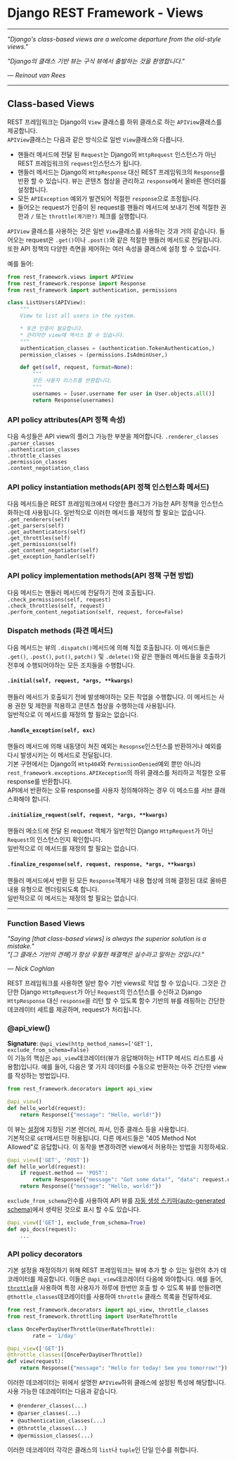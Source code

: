 # Django REST Framework - Views

--- 

_"Django's class-based views are a welcome departure from the old-style views."_  

_"Django의 클래스 기반 뷰는 구식 뷰에서 출발하는 것을 환영합니다."_  

_— Reinout van Rees_

---

## Class-based Views
REST 프레임워크는 Django의 `View` 클래스를 하위 클래스로 하는 `APIView`클래스를 제공합니다.  
`APIView`클래스는 다음과 같은 방식으로 일반 `View`클래스와 다릅니다.

- 핸들러 메서드에 전달 된 `Request`는 Django의 `HttpRequest` 인스턴스가 아닌 REST 프레임워크의 `request`인스턴스가 됩니다.
- 핸들러 메서드는 Django의 `HttpResponse` 대신 REST 프레임워크의 `Response`를 반환 할 수 있습니다. 뷰는 콘텐츠 협상을 관리하고 `response`에서 올바른 렌더러를 설정합니다.
- 모든 `APIException` 예외가 발견되어 적절한 `response`으로 조정됩니다.
- 들어오는 request가 인증이 된 request를 핸들러 메서드에 보내기 전에 적절한 권한과 `/` 또는 `throttle(계기판?)` 체크를 실행합니다.

`APIView` 클래스를 사용하는 것은 일반 `View`클래스를 사용하는 것과 거의 같습니다. 들어오는 request은 `.get()`이나 `.post()`와 같은 적절한 핸들러 메서드로 전달됩니다. 또한 API 정책의 다양한 측면을 제어하는 여러 속성을 클래스에 설정 할 수 있습니다.

예를 들어:

```python
from rest_framework.views import APIView
from rest_framework.response import Response
from rest_framework import authentication, permissions

class ListUsers(APIView):
    """
    View to list all users in the system.

    * 토큰 인증이 필요합니다.
    * 관리자만 view에 액서스 할 수 있습니다.
    """
    authentication_classes = (authentication.TokenAuthentication,)
    permission_classes = (permissions.IsAdminUser,)

    def get(self, request, format=None):
        """
        모든 사용자 리스트를 반환합니다.
        """
        usernames = [user.username for user in User.objects.all()]
        return Response(usernames)
```

### API policy attributes(API 정책 속성)
다음 속성들은 API view의 플러그 가능한 부분을 제어합니다.
`.renderer_classes`  
`.parser_classes`  
`.authentication_classes`  
`.throttle_classes`  
`.permission_classes`  
`.content_negotiation_class`  

### API policy instantiation methods(API 정책 인스턴스화 메서드)
다음 메서드들은 REST 프레임워크에서 다양한 플러그가 가능한 API 정책을 인스턴스화하는데 사용됩니다. 일반적으로 이러한 메서드를 재정의 할 필요는 없습니다.  
`.get_renderers(self)`  
`.get_parsers(self)`  
`.get_authenticators(self)`  
`.get_throttles(self)`  
`.get_permissions(self)`  
`.get_content_negotiator(self)`  
`.get_exception_handler(self)`  

### API policy implementation methods(API 정책 구현 방법)
다음 메서드는 핸들러 메서드에 전달하기 전에 호출됩니다.  
`.check_permissions(self, request)`  
`.check_throttles(self, request)`  
`.perform_content_negotiation(self, request, force=False)`  

### Dispatch methods (파견 메서드)
다음 메서드는 뷰의 `.dispatch()`메서드에 의해 직접 호출됩니다. 이 메서드들은 `.get()`, `.post()`, `put()`, `patch()` 및 `.delete()`와 같은 핸들러 메서드들을 호출하기 전후에 수행되어야하는 모든 조치들을 수행합니다.  

#### `.initial(self, request, *args, **kwargs)`
핸들러 메서드가 호출되기 전에 발생해야하는 모든 작업을 수행합니다. 이 메서드는 사용 권한 및 제한을 적용하고 콘텐츠 협상을 수행하는데 사용됩니다.  
일반적으로 이 메서드를 재정의 할 필요는 없습니다.

#### `.handle_exception(self, exc)`
핸들러 메서드에 의해 내동댕이 쳐진 예외는 `Resopnse`인스턴스를 반환하거나 예외를 다시 발생시키는 이 메서드로 전달됩니다.  
기본 구현에서는 Django의 `Http404`와 `PermissionDenied`예외 뿐만 아니라 `rest_framework.exceptions.APIXeception`의 하위 클래스를 처리하고 적절한 오류 response를 반환합니다.  
API에서 반환하는 오류 response를 사용자 정의해야하는 경우 이 메소드를 서브 클래스화해야 합니다.

#### `.initialize_request(self, request, *args, **kwargs)`
핸들러 메소드에 전달 된 request 객체가 일반적인 Django `HttpRequest`가 아닌 `Request`의 인스턴스인지 확인합니다.  
일반적으로 이 메서드를 재정의 할 필요는 없습니다.  

#### `.finalize_response(self, request, response, *args, **kwargs)`
핸들러 메서드에서 반환 된 모든 `Response`객체가 내용 협상에 의해 결정된 대로 올바른 내용 유형으로 렌더링되도록 합니다.  
일반적으로 이 메서드는 재정의 할 필요는 없습니다.

---

### Function Based Views
_"Saying [that class-based views] is always the superior solution is a mistake."_  
_"[그 클래스 기반의 견해]가 항상 우월한 해결책은 실수라고 말하는 것입니다."_  

_— Nick Coghlan_  

REST 프레임워크를 사용하면 일반 함수 기반 views로 작업 할 수 있습니다. 그것은 간단한 Django `HttpRequest`가 아닌 `Request`의 인스턴스를 수신하고 Django `HttpResponse` 대신 `response`을 리턴 할 수 있도록 함수 기반의 뷰를 래핑하는 간단한 데코레이터 세트를 제공하며, request가 처리됩니다.  

### @api_view()
**Signature**: `@api_view(http_method_names=['GET'], exclude_from_schema=False)`  
이 기능의 핵심은 `api_view`데코레이터(뷰가 응답해야하는 HTTP 메서드 리스트를 사용함)입니다. 예를 들어, 다음은 몇 가지 데이터를 수동으로 반환하는 아주 간단한 view를 작성하는 방법입니다.

```python
from rest_framework.decorators import api_view

@api_view()
def hello_world(request):
    return Response({"message": "Hello, world!"})
```
이 뷰는 [설정](http://www.django-rest-framework.org/api-guide/settings/)에 지정된 기본 렌더러, 파서, 인증 클래스 등을 사용합니다.  
기본적으로 `GET`메서드만 허용됩니다. 다른 메서드들은 "405 Method Not Allowed"로 응답합니다. 이 동작을 변경하려면 view에서 허용하는 방법을 지정하세요.

```python
@api_view(['GET', 'POST'])
def hello_world(request):
    if request.method == 'POST':
        return Response({"message": "Got some data!", "data": request.data})
    return Response({"message": "Hello, world!"})
```
`exclude_from_schema`인수를 사용하여 API 뷰를 [자동 생성 스키마(auto-generated schema)](http://www.django-rest-framework.org/api-guide/schemas/)에서 생략된 것으로 표시 할 수도 있습니다.

```python
@api_view(['GET'], exclude_from_schema=True)
def api_docs(request):
    ...
```

### API policy decorators
기본 설정을 재정의하기 위해 REST 프레임워크는 뷰에 추가 할 수 있는 일련의 추가 데코레이터를 제공합니다. 이들은 `@api_view`데코레이터 다음에 와야합니다. 예를 들어, [`throttle`](http://www.django-rest-framework.org/api-guide/throttling/)을 사용하여 특정 사용자가 하루에 한번만 호출 할 수 있도록 뷰를 만들려면 `@thottle_classes`데코레이터를 사용하여 `throttle` 클래스 목록을 전달하세요.

```python
from rest_framework.decorators import api_view, throttle_classes
from rest_framework.throttling import UserRateThrottle

class OncePerDayUserThrottle(UserRateThrottle):
        rate = '1/day'

@api_view(['GET'])
@throttle_classes([OncePerDayUserThrottle])
def view(request):
    return Response({"message": "Hello for today! See you tomorrow!"})
```
이러한 데코레이터는 위에서 설명한 `APIView`하위 클래스에 설정된 특성에 해당합니다. 사용 가능한 데코레이터는 다음과 같습니다.  

- `@renderer_classes(...)`
- `@parser_classes(...)`
- `@authentication_classes(...)`
- `@throttle_classes(...)`
- `@permission_classes(...)` 
 
이러한 데코레이터 각각은 클래스의 `list`나 `tuple`인 단일 인수를 취합니다.


































